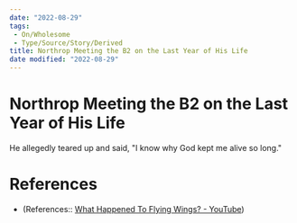 ```yaml
---
date: "2022-08-29"
tags:
 - On/Wholesome
 - Type/Source/Story/Derived
title: Northrop Meeting the B2 on the Last Year of His Life
date modified: "2022-08-29"
---
```


# Northrop Meeting the B2 on the Last Year of His Life
He allegedly teared up and said, "I know why God kept me alive so long."

# References
- (References:: [What Happened To Flying Wings? - YouTube](https://www.youtube.com/watch?v=dByvPIyIbZE))
